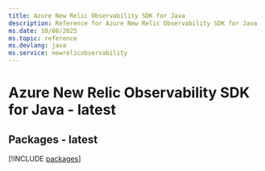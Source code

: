 ```yaml
---
title: Azure New Relic Observability SDK for Java
description: Reference for Azure New Relic Observability SDK for Java
ms.date: 10/08/2025
ms.topic: reference
ms.devlang: java
ms.service: newrelicobservability
---
```

# Azure New Relic Observability SDK for Java - latest
## Packages - latest
[!INCLUDE [packages](new-relic-observability-index.md)]